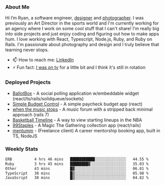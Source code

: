 ### About Me
Hi I’m Ryan, a software engineer, [designer](https://www.denvermullets.com/video) and [photographer](https://www.denvermullets.com/). I was previously an Art Director in the sports world and I'm currently working for an agency where I work on some cool stuff that I can't share! I'm really big into side projects and just enjoy coding and figuring out how to make apps hum. I love working with React, Typescript, Node.js, Ruby, and Ruby on Rails. I'm passionate about photography and design and I truly believe that learning never stops.

- 📫 How to reach me: [LinkedIn](https://www.linkedin.com/in/ryanvaznis)
- ⚡ Fun fact: [I was on tv](https://vimeo.com/381425882) for a little bit and I think it's still in rotation

### Deployed Projects
- [BallotBox](https://voteballotbox.com/) - A social polling application w/embeddable widget (react/ts/rails/solidqueue/sockets)
- [Simple Budget Control](https://simplebudgetcontrol.com/) - A simple paycheck budget app (react)
- [when the music stops](https://whenthemusicstops.net) - A music forum with a stripped back minimal approach (rails 7)
- [Basketball Timeline](https://basketball-timeline.com/?team=PHO&year=2023) - A way to view starting lineups in the NBA
- [99Staples](https://www.99staples.com/collections/denvermullets/9) - A Magic The Gathering collection app (react/rails)
- [mentumm](https://portal.mentumm.com/) - (Freelance client) A career mentorship booking app, built in TS, NodeJS

### Weekly Stats
<!--START_SECTION:waka-->

```txt
ERB          4 hrs 46 mins   ███████████░░░░░░░░░░░░░░   44.55 %
Ruby         3 hrs 45 mins   ████████▓░░░░░░░░░░░░░░░░   35.03 %
Other        43 mins         █▓░░░░░░░░░░░░░░░░░░░░░░░   06.81 %
TypeScript   38 mins         █▒░░░░░░░░░░░░░░░░░░░░░░░   05.98 %
JavaScript   30 mins         █▒░░░░░░░░░░░░░░░░░░░░░░░   04.82 %
```

<!--END_SECTION:waka-->
